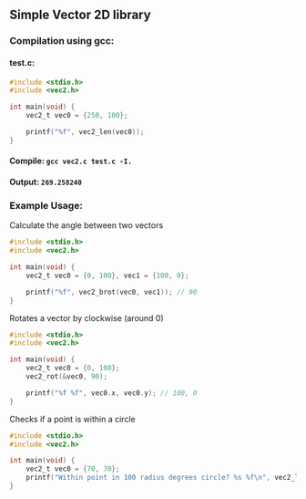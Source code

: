 ## Simple Vector 2D library

### Compilation using gcc:
#### test.c:
```c
#include <stdio.h>
#include <vec2.h>

int main(void) {
	vec2_t vec0 = {250, 100};

	printf("%f", vec2_len(vec0));
}
```
#### Compile: ```gcc vec2.c test.c -I.```
#### Output: ```269.258240```

### Example Usage:
Calculate the angle between two vectors
```c
#include <stdio.h>
#include <vec2.h>

int main(void) {
	vec2_t vec0 = {0, 100}, vec1 = {100, 0};

	printf("%f", vec2_brot(vec0, vec1)); // 90
}
```
Rotates a vector by clockwise (around 0)
```c
#include <stdio.h>
#include <vec2.h>

int main(void) {
	vec2_t vec0 = {0, 100};
	vec2_rot(&vec0, 90);

	printf("%f %f", vec0.x, vec0.y); // 100, 0
}
```
Checks if a point is within a circle
```c
#include <stdio.h>
#include <vec2.h>

int main(void) {
	vec2_t vec0 = {70, 70};
	printf("Within point in 100 radius degrees circle? %s %f\n", vec2_len(vec0) < 100 ? "false" : "true", vec2_len(vec0));
}
```
